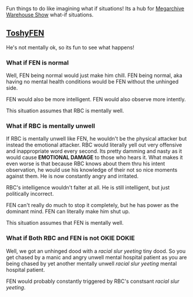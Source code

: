 Fun things to do like imagining what if situations! Its a hub for [Megarchive Warehouse Show](Megarchive%20Warehouse%20Show.md) what-if situations.

## [ToshyFEN](ToshyFEN.md)

He's not mentally ok, so its fun to see what happens!

### What if FEN is normal

Well, FEN being normal would just make him chill. FEN being normal, aka having no mental health conditions would be FEN without the unhinged side.

FEN would also be more intelligent. FEN would also observe more intently.

This situation assumes that RBC is mentally well.

### What if RBC is mentally unwell

If RBC is mentally unwell like FEN, he wouldn't be the physical attacker but instead the emotional attacker. RBC would literally yell out very offensive and inappropriate word every second. Its pretty damming and nasty as it would cause **EMOTIONAL DAMAGE** to those who hears it. What makes it even worse is that because RBC knows about them thru his intent observation, he would use his knowledge of their not so nice moments against them. He is now constantly angry and irritated.

RBC's intelligence wouldn't falter at all. He is still intelligent, but just politically incorrect.

FEN can't really do much to stop it completely, but he has power as the dominant mind. FEN can literally make him shut up.

This situation assumes that FEN is mentally well.

### What if Both RBC and FEN is not **OKIE DOKIE**

Well, we got an unhinged dood with a *racial slur yeeting* tiny dood. So you get chased by a manic and angry unwell mental hospital patient as you are being chased by yet another mentally unwell *racial slur yeeting* mental hospital patient.

FEN would probably constantly triggered by RBC's constsant *racial slur yeeting*.
